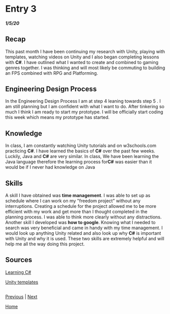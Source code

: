 # Entry 3
##### 1/5/20
## Recap

This past month I have been continuing my research with Unity, playing with templates, watching videos on Unity and I also began completing lessons with **C#**. I have outlined what I wanted to create and combined to gaming genres together. I was thinking and will most likely be commuting to building an FPS combined with RPG and Platforming.

## Engineering Design Process

In the Engineering Design Process I am at step 4 leaning towards step 5 . I am still planning but I am confident with what I want to do. After tinkering so much I think I am ready to start my prototype. I will be officially start coding this week which means my prototype has started.

## Knowledge

In class, I am constantly watching Unity tutorials and on w3schools.com practicing **C#**. I have learned the basics of **C#** over the past few weeks. Luckily, Java and **C#** are very similar. In class, We have been learning the Java language therefore the learning process for**C#** was easier than it would be if I never had knowledge on Java

## Skills

A skill I have obtained was **time management**. I was able to set up as schedule where I can work on my "freedom project" without any interruptions. Creating a schedule for the project allowed me to be more efficient with my work and get more than I thought completed in the planning process. I was able to think more clearly without any distractions. Another skill I developed was **how to google**. Knowing what I needed to search was very beneficial and came in handy with my time management. I would look up anything Unity related and also look up why **C#** is important with Unity and why it is used. These two skills are extremely helpful and will help me all the way doing this project.

## Sources
[Learning C#](https://www.w3schools.com/cs/cs_intro.asp)

[Unity templates](https://docs.unity3d.com/Manual/ProjectTemplates.html)
##


[Previous](entry02.md) | [Next](entry04.md)

[Home](../README.md)

